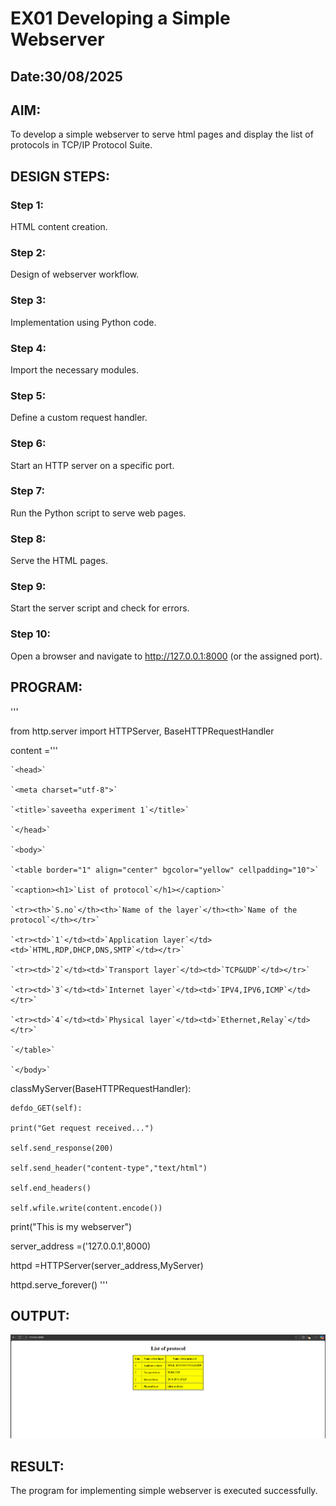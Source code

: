 # EX01 Developing a Simple Webserver

## Date:30/08/2025

## AIM:

To develop a simple webserver to serve html pages and display the list of protocols in TCP/IP Protocol Suite.

## DESIGN STEPS:

### Step 1:

HTML content creation.

### Step 2:

Design of webserver workflow.

### Step 3:

Implementation using Python code.

### Step 4:

Import the necessary modules.

### Step 5:

Define a custom request handler.

### Step 6:

Start an HTTP server on a specific port.

### Step 7:

Run the Python script to serve web pages.

### Step 8:

Serve the HTML pages.

### Step 9:

Start the server script and check for errors.

### Step 10:

Open a browser and navigate to http://127.0.0.1:8000 (or the assigned port).

## PROGRAM:

'''

from http.server import HTTPServer, BaseHTTPRequestHandler

content ='''

<!doctype html>

<html>

    `<head>`

    `<meta charset="utf-8">`

    `<title>`saveetha experiment 1`</title>`

    `</head>`

    `<body>`

    `<table border="1" align="center" bgcolor="yellow" cellpadding="10">`

    `<caption><h1>`List of protocol`</h1></caption>`

    `<tr><th>`S.no`</th><th>`Name of the layer`</th><th>`Name of the protocol`</th></tr>`

    `<tr><td>`1`</td><td>`Application layer`</td><td>`HTML,RDP,DHCP,DNS,SMTP`</td></tr>`

    `<tr><td>`2`</td><td>`Transport layer`</td><td>`TCP&UDP`</td></tr>`

    `<tr><td>`3`</td><td>`Internet layer`</td><td>`IPV4,IPV6,ICMP`</td></tr>`

    `<tr><td>`4`</td><td>`Physical layer`</td><td>`Ethernet,Relay`</td></tr>`

    `</table>`

    `</body>`

</html>

classMyServer(BaseHTTPRequestHandler):

    defdo_GET(self):

    print("Get request received...")

    self.send_response(200)

    self.send_header("content-type","text/html")

    self.end_headers()

    self.wfile.write(content.encode())

print("This is my webserver")

server_address =('127.0.0.1',8000)

httpd =HTTPServer(server_address,MyServer)

httpd.serve_forever() '''

## OUTPUT:

![1756529150527](image/README/1756529150527.png)

## RESULT:

The program for implementing simple webserver is executed successfully.
